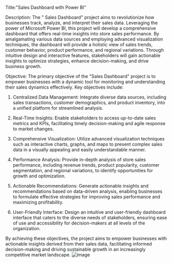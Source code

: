 Title:"Sales Dashboard with Power BI"

Description:
The " Sales Dashboard" project aims to revolutionize how businesses track, analyze, and interpret their sales data. Leveraging the power of Microsoft Power BI, this project will develop a comprehensive dashboard that offers real-time insights into store sales performance. By amalgamating various data sources and employing advanced visualization techniques, the dashboard will provide a holistic view of sales trends, customer behavior, product performance, and regional variations. Through intuitive design and interactive features, stakeholders will gain actionable insights to optimize strategies, enhance decision-making, and drive business growth.

Objective:
The primary objective of the "Sales Dashboard" project is to empower businesses with a dynamic tool for monitoring and understanding their sales dynamics effectively. Key objectives include:

1. Centralized Data Management: Integrate diverse data sources, including sales transactions, customer demographics, and product inventory, into a unified platform for streamlined analysis.

2. Real-Time Insights: Enable stakeholders to access up-to-date sales metrics and KPIs, facilitating timely decision-making and agile response to market changes.

3. Comprehensive Visualization: Utilize advanced visualization techniques such as interactive charts, graphs, and maps to present complex sales data in a visually appealing and easily understandable manner.

4. Performance Analysis: Provide in-depth analysis of store sales performance, including revenue trends, product popularity, customer segmentation, and regional variations, to identify opportunities for growth and optimization.

5. Actionable Recommendations: Generate actionable insights and recommendations based on data-driven analysis, enabling businesses to formulate effective strategies for improving sales performance and maximizing profitability.

6. User-Friendly Interface: Design an intuitive and user-friendly dashboard interface that caters to the diverse needs of stakeholders, ensuring ease of use and accessibility for decision-makers at all levels of the organization.

By achieving these objectives, the project aims to empower businesses with actionable insights derived from their sales data, facilitating informed decision-making and driving sustainable growth in an increasingly competitive market landscape.
![image](https://github.com/user-attachments/assets/238f0b10-9376-46cb-a948-5e5dc4db7474)

